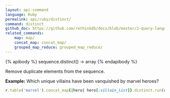```yaml
---
layout: api-command 
language: Ruby
permalink: api/ruby/distinct/
command: distinct 
github_doc: https://github.com/rethinkdb/docs/blob/master/2-query-language/api/ruby/aggregation/distinct.md
related_commands:
    map: map/
    concat_map: concat_map/
    grouped_map_reduce: grouped_map_reduce/
---
```



{% apibody %}
sequence.distinct() → array
{% endapibody %}

Remove duplicate elements from the sequence.

__Example:__ Which unique villains have been vanquished by marvel heroes?

```rb
r.table('marvel').concat_map{|hero| hero[:villain_list]}.distinct.run(conn)
```

